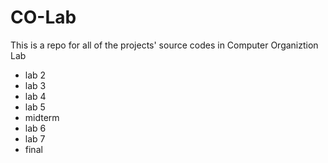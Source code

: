 # CO-Lab
This is a repo for all of the projects' source codes in Computer Organiztion Lab

* lab 2
* lab 3
* lab 4
* lab 5
* midterm
* lab 6
* lab 7
* final
